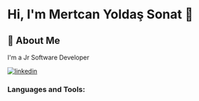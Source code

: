 # Hi, I'm Mertcan Yoldaş Sonat 👋


## 🚀 About Me
I'm a Jr Software Developer

[![linkedin](https://img.shields.io/badge/linkedin-0A66C2?style=for-the-badge&logo=linkedin&logoColor=white)](https://www.linkedin.com/in/mertcan-yoldas-sonat-7179241bb/)

<h3 align="left">Languages and Tools:</h3>

